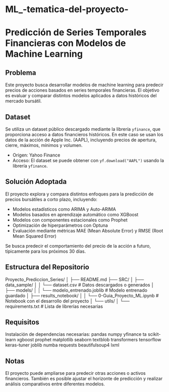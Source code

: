 # ML_-tematica-del-proyecto-
# Predicción de Series Temporales Financieras con Modelos de Machine Learning

## Problema

Este proyecto busca desarrollar modelos de machine learning para predecir precios de acciones basados en series temporales financieras. El objetivo es evaluar y comparar distintos modelos aplicados a datos históricos del mercado bursátil.

## Dataset

Se utiliza un dataset público descargado mediante la librería `yfinance`, que proporciona acceso a datos financieros históricos. En este caso se usan los datos de la acción de Apple Inc. (AAPL), incluyendo precios de apertura, cierre, máximos, mínimos y volumen.

- Origen: Yahoo Finance
- Acceso: El dataset se puede obtener con `yf.download("AAPL")` usando la librería `yfinance`.

## Solución Adoptada

El proyecto explora y compara distintos enfoques para la predicción de precios bursátiles a corto plazo, incluyendo:

- Modelos estadísticos como ARIMA y Auto-ARIMA
- Modelos basados en aprendizaje automático como XGBoost
- Modelos con componentes estacionales como Prophet
- Optimización de hiperparámetros con Optuna
- Evaluación mediante métricas MAE (Mean Absolute Error) y RMSE (Root Mean Squared Error)

Se busca predecir el comportamiento del precio de la acción a futuro, típicamente para los próximos 30 días.

## Estructura del Repositorio

Proyecto_Prediccion_Series/
│
├── README.md
├── SRC/
│   ├── data_sample/
│   │   └── dataset.csv               # Datos descargados o generados
│   ├── models/
│   │   └── modelo_entrenado.joblib   # Modelo entrenado guardado
│   ├── results_notebook/
│   │   └── 0-Guia_Proyecto_ML.ipynb  # Notebook con el desarrollo del proyecto
│   └── utils/
│       └── requirements.txt          # Lista de librerías necesarias


## Requisitos

Instalación de dependencias necesarias:
pandas
numpy
yfinance
ta
scikit-learn
xgboost
prophet
matplotlib
seaborn
textblob
transformers
tensorflow
keras-tuner
joblib
numba
requests
beautifulsoup4
lxml

## Notas

El proyecto puede ampliarse para predecir otras acciones o activos financieros. También es posible ajustar el horizonte de predicción y realizar análisis comparativos entre diferentes modelos.










